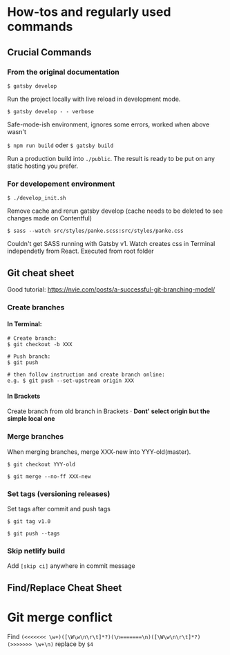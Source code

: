 # How-tos and regularly used commands 

## Crucial Commands

### From the original documentation

`$ gatsby develop`

Run the project locally with live reload in development mode.

`$ gatsby develop - - verbose`



Safe-mode-ish environment, ignores some errors, worked when above wasn't 

`$ npm run build` oder `$ gatsby build`

Run a production build into `./public`. The result is ready to be put on any static hosting you prefer.

### For developement environment

`$ ./develop_init.sh`

Remove cache and rerun gatsby develop (cache needs to be deleted to see changes made on Contentful)

`$ sass --watch src/styles/panke.scss:src/styles/panke.css`

Couldn't get SASS running with Gatsby v1. Watch creates css in Terminal independetly from React. Executed from root folder

## Git cheat sheet

Good tutorial: https://nvie.com/posts/a-successful-git-branching-model/

### Create branches

#### In Terminal:

```
# Create branch:
$ git checkout -b XXX

# Push branch:
$ git push

# then follow instruction and create branch online:
e.g. $ git push --set-upstream origin XXX
```

#### In Brackets 

Create branch from old branch in Brackets · **Dont' select origin but the simple local one**

### Merge branches

When merging branches, merge XXX-new into YYY-old(master).

```
$ git checkout YYY-old

$ git merge --no-ff XXX-new

```

### Set tags (versioning releases)

Set tags after commit and push tags

```
$ git tag v1.0

$ git push --tags
```

### Skip netlify build

Add `[skip ci]` anywhere in commit message


## Find/Replace Cheat Sheet

# Git merge conflict

Find `(<<<<<<< \w+)([\W\w\n\r\t]*?)(\n=======\n)([\W\w\n\r\t]*?)(>>>>>>> \w+\n)` replace by `$4`
